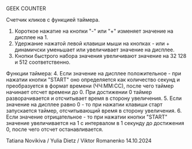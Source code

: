 GEEK COUNTER

Счетчик кликов с функцией таймера.

1. Короткое нажатие на кнопки "-" или "+" изменяет значение на дисплее на 1.
2. Удержание нажатой левой клавиши мыши на кнопках - или + динамичски уменьшает
   или увеличивает значение на дисплее.
3. Кнопки быстрого набора значения увеличивают значение на 32 128 и 512 соответственно.

Функции таймера:
4. Если значение на дисплее положительное - при нажатии кнопки "START" оно определяется 
   как количество секунд и преобразуется в формат времени (ЧЧ:ММ:СС), после чего
   таймер начинает отсчет времени до 0. При достижении 0 таймер
   разворачивается и отсчитывает время в сторону увеличения.
5. Если значение на дисплее равно 0 - то при нажатии клавиши старт запускается таймер,
   отсчитывающий время в сторону увеличения.
6. Если значение отрицательное - то при нажатии кнопки "START" значение увеличивается на 1 с
   интервалом в 1 секунду до достижения 0, после чего отсчет останавливается.

Tatiana Novikiva / Yulia Dietz / Viktor Romanenko
14.10.2024